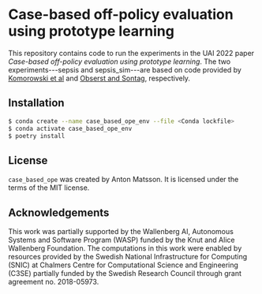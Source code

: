 # Case-based off-policy evaluation using prototype learning

This repository contains code to run the experiments in the UAI 2022 paper _Case-based off-policy evaluation using prototype learning_.
The two experiments---sepsis and sepsis_sim---are based on code provided by [Komorowski et al](https://github.com/matthieukomorowski/AI_Clinician) and [Obserst and Sontag](https://github.com/clinicalml/gumbel-max-scm/tree/master), respectively.

## Installation

```bash
$ conda create --name case_based_ope_env --file <Conda lockfile>
$ conda activate case_based_ope_env
$ poetry install
```

## License

`case_based_ope` was created by Anton Matsson. It is licensed under the terms of the MIT license.

## Acknowledgements

This work was partially supported by the Wallenberg AI, Autonomous Systems and Software Program (WASP) funded by the Knut and Alice Wallenberg Foundation. 
The computations in this work were enabled by resources provided by the Swedish National Infrastructure for Computing (SNIC) at Chalmers Centre for Computational Science and Engineering (C3SE) partially funded by the Swedish Research Council through grant agreement no. 2018-05973.